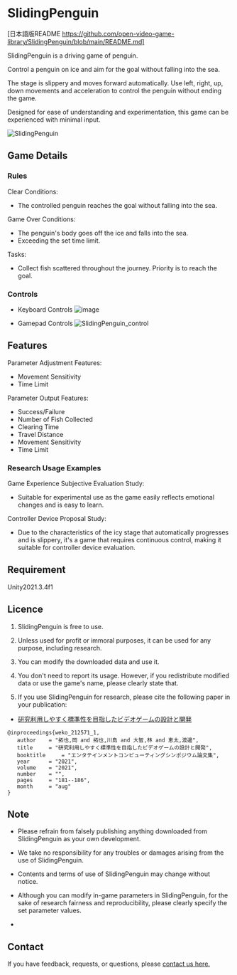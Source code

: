 # SlidingPenguin

[日本語版README https://github.com/open-video-game-library/SlidingPenguin/blob/main/README.md]

SlidingPenguin is a driving game of penguin.

Control a penguin on ice and aim for the goal without falling into the sea.

The stage is slippery and moves forward automatically. Use left, right, up, down movements and acceleration to control the penguin without ending the game.

Designed for ease of understanding and experimentation, this game can be experienced with minimal input.

![SlidingPenguin](https://user-images.githubusercontent.com/71160720/222035563-a278f647-33f1-4d93-ba49-c4aefe5f5602.jpg)


## Game Details


### Rules

Clear Conditions:
- The controlled penguin reaches the goal without falling into the sea.

Game Over Conditions:
- The penguin's body goes off the ice and falls into the sea.
- Exceeding the set time limit.

Tasks:
- Collect fish scattered throughout the journey. Priority is to reach the goal.



### Controls

- Keyboard Controls
![image](https://user-images.githubusercontent.com/71160720/195009697-ebcbc349-851d-403d-b26a-79e8720eb16d.png)

- Gamepad Controls
![SlidingPenguin_control](https://user-images.githubusercontent.com/126433429/224565635-1089822c-00e6-4140-bd1b-6c7ae86327fa.png)


## Features

Parameter Adjustment Features:
- Movement Sensitivity
- Time Limit

Parameter Output Features:
- Success/Failure
- Number of Fish Collected
- Clearing Time
- Travel Distance
- Movement Sensitivity
- Time Limit


### Research Usage Examples

Game Experience Subjective Evaluation Study:
- Suitable for experimental use as the game easily reflects emotional changes and is easy to learn.

Controller Device Proposal Study:
- Due to the characteristics of the icy stage that automatically progresses and is slippery, it's a game that requires continuous control, making it suitable for controller device evaluation.


## Requirement

Unity2021.3.4f1


## Licence

1. SlidingPenguin is free to use.

2. Unless used for profit or immoral purposes, it can be used for any purpose, including research.

3. You can modify the downloaded data and use it.

4. You don't need to report its usage. However, if you redistribute modified data or use the game's name, please clearly state that.

5. If you use SlidingPenguin for research, please cite the following paper in your publication:

- [研究利用しやすく標準性を目指したビデオゲームの設計と開発](http://id.nii.ac.jp/1001/00212465/)
```
@inproceedings{weko_212571_1,
   author	 = "拓也,岡 and 拓也,川島 and 大智,林 and 恵太,渡邊",
   title	 = "研究利用しやすく標準性を目指したビデオゲームの設計と開発",
   booktitle	 = "エンタテインメントコンピューティングシンポジウム論文集",
   year 	 = "2021",
   volume	 = "2021",
   number	 = "",
   pages	 = "181--186",
   month	 = "aug"
}
```


## Note

- Please refrain from falsely publishing anything downloaded from SlidingPenguin as your own development.

- We take no responsibility for any troubles or damages arising from the use of SlidingPenguin.

- Contents and terms of use of SlidingPenguin may change without notice.

- Although you can modify in-game parameters in SlidingPenguin, for the sake of research fairness and reproducibility, please clearly specify the set parameter values.
- 
## Contact

If you have feedback, requests, or questions, please [contact us here.](https://openvideogame.cc/contact)


